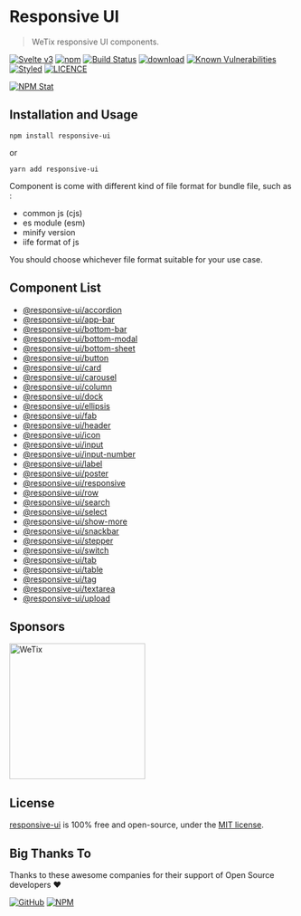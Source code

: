 # Responsive UI

> WeTix responsive UI components.

<p>

[![Svelte v3](https://img.shields.io/badge/svelte-v3-orange.svg)](https://svelte.dev)
[![npm](https://img.shields.io/npm/v/responsive-ui.svg)](https://www.npmjs.com/package/responsive-ui)
[![Build Status](https://github.com/wetix/responsive-ui/workflows/test/badge.svg?branch=main)](https://github.com/wetix/responsive-ui)
[![download](https://img.shields.io/npm/dw/responsive-ui.svg)](https://www.npmjs.com/package/responsive-ui)
[![Known Vulnerabilities](https://snyk.io/test/github/wetix/responsive-ui/badge.svg)](https://snyk.io/test/github/wetix/responsive-ui)
[![Styled](https://img.shields.io/badge/styled_with-prettier-ff69b4.svg)](https://github.com/prettier/prettier)
[![LICENCE](https://img.shields.io/github/license/wetix/responsive-ui)](https://github.com/wetix/responsive-ui/blob/main/LICENSE)

[![NPM Stat](https://nodei.co/npm/responsive-ui.png)](https://www.npmjs.com/package/responsive-ui)

</p>

## Installation and Usage

```console
npm install responsive-ui
```

or

```console
yarn add responsive-ui
```

Component is come with different kind of file format for bundle file, such as :

- common js (cjs)
- es module (esm)
- minify version
- iife format of js

You should choose whichever file format suitable for your use case.

## Component List

- [@responsive-ui/accordion](https://github.com/wetix/responsive-ui/tree/main/components/accordion)
- [@responsive-ui/app-bar](https://github.com/wetix/responsive-ui/tree/main/components/app-bar)
- [@responsive-ui/bottom-bar](https://github.com/wetix/responsive-ui/tree/main/components/bottom-bar)
- [@responsive-ui/bottom-modal](https://github.com/wetix/responsive-ui/tree/main/components/bottom-modal)
- [@responsive-ui/bottom-sheet](https://github.com/wetix/responsive-ui/tree/main/components/bottom-sheet)
- [@responsive-ui/button](https://github.com/wetix/responsive-ui/tree/main/components/button)
- [@responsive-ui/card](https://github.com/wetix/responsive-ui/tree/main/components/card)
- [@responsive-ui/carousel](https://github.com/wetix/responsive-ui/tree/main/components/carousel)
- [@responsive-ui/column](https://github.com/wetix/responsive-ui/tree/main/components/column)
- [@responsive-ui/dock](https://github.com/wetix/responsive-ui/tree/main/components/dock)
- [@responsive-ui/ellipsis](https://github.com/wetix/responsive-ui/tree/main/components/ellipsis)
- [@responsive-ui/fab](https://github.com/wetix/responsive-ui/tree/main/components/fab)
- [@responsive-ui/header](https://github.com/wetix/responsive-ui/tree/main/components/header)
- [@responsive-ui/icon](https://github.com/wetix/responsive-ui/tree/main/components/icon)
- [@responsive-ui/input](https://github.com/wetix/responsive-ui/tree/main/components/input)
- [@responsive-ui/input-number](https://github.com/wetix/responsive-ui/tree/main/components/input-number)
- [@responsive-ui/label](https://github.com/wetix/responsive-ui/tree/main/components/label)
- [@responsive-ui/poster](https://github.com/wetix/responsive-ui/tree/main/components/poster)
- [@responsive-ui/responsive](https://github.com/wetix/responsive-ui/tree/main/components/responsive)
- [@responsive-ui/row](https://github.com/wetix/responsive-ui/tree/main/components/row)
- [@responsive-ui/search](https://github.com/wetix/responsive-ui/tree/main/components/search)
- [@responsive-ui/select](https://github.com/wetix/responsive-ui/tree/main/components/select)
- [@responsive-ui/show-more](https://github.com/wetix/responsive-ui/tree/main/components/show-more)
- [@responsive-ui/snackbar](https://github.com/wetix/responsive-ui/tree/main/components/snackbar)
- [@responsive-ui/stepper](https://github.com/wetix/responsive-ui/tree/main/components/stepper)
- [@responsive-ui/switch](https://github.com/wetix/responsive-ui/tree/main/components/switch)
- [@responsive-ui/tab](https://github.com/wetix/responsive-ui/tree/main/components/tab)
- [@responsive-ui/table](https://github.com/wetix/responsive-ui/tree/main/components/table)
- [@responsive-ui/tag](https://github.com/wetix/responsive-ui/tree/main/components/tag)
- [@responsive-ui/textarea](https://github.com/wetix/responsive-ui/tree/main/components/textarea)
- [@responsive-ui/upload](https://github.com/wetix/responsive-ui/tree/main/components/upload)

## Sponsors

<img src="https://asset.wetix.my/images/logo/wetix.png" alt="WeTix" width="240px">

## License

[responsive-ui](https://github.com/wetix/responsive-ui) is 100% free and open-source, under the [MIT license](https://github.com/wetix/responsive-ui/blob/main/LICENSE).

## Big Thanks To

Thanks to these awesome companies for their support of Open Source developers ❤

[![GitHub](https://jstools.dev/img/badges/github.svg)](https://github.com/open-source)
[![NPM](https://jstools.dev/img/badges/npm.svg)](https://www.npmjs.com/)

